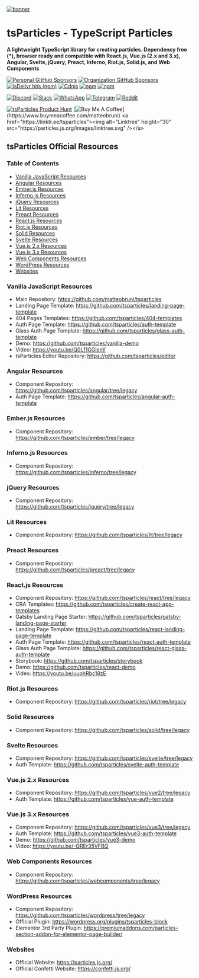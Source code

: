 [![banner](https://particles.js.org/images/banner3.png)](https://particles.js.org)

# tsParticles - TypeScript Particles

**A lightweight TypeScript library for creating particles. Dependency free (\*), browser ready and compatible with
React.js, Vue.js (2.x and 3.x), Angular, Svelte, jQuery, Preact, Inferno, Riot.js, Solid.js, and Web Components**

[![Personal GitHub Sponsors](https://img.shields.io/github/sponsors/matteobruni?style=for-the-badge)](https://github.com/sponsors/matteobruni)
[![Organization GitHub Sponsors](https://img.shields.io/github/sponsors/tsparticles?style=for-the-badge)](https://github.com/sponsors/tsparticles)
[![jsDelivr hits (npm)](https://img.shields.io/jsdelivr/npm/hm/tsparticles?style=for-the-badge)](https://www.jsdelivr.com/package/npm/tsparticles)
[![Cdnjs](https://img.shields.io/cdnjs/v/tsparticles-engine?style=for-the-badge)](https://cdnjs.com/libraries/tsparticles)
[![npm](https://img.shields.io/npm/v/tsparticles-engine?style=for-the-badge)](https://www.npmjs.com/package/tsparticles)
[![npm](https://img.shields.io/npm/dm/tsparticles?style=for-the-badge)](https://www.npmjs.com/package/tsparticles)

[![Discord](https://img.shields.io/discord/872061157379301416?label=discord&logo=discord&logoColor=white&style=for-the-badge)](https://discord.gg/hACwv45Hme)
[![Slack](https://particles.js.org/images/slack.png)](https://join.slack.com/t/tsparticles/shared_invite/enQtOTcxNTQxNjQ4NzkxLWE2MTZhZWExMWRmOWI5MTMxNjczOGE1Yjk0MjViYjdkYTUzODM3OTc5MGQ5MjFlODc4MzE0N2Q1OWQxZDc1YzI)
[![WhatsApp](https://particles.js.org/images/WhatsApp.png)](https://chat.whatsapp.com/KQyHc9UEbRc2qlqNQR2J5c)
[![Telegram](https://particles.js.org/images/telegram.png)](https://t.me/tsparticles)
[![Reddit](https://img.shields.io/reddit/subreddit-subscribers/tsParticles?style=for-the-badge)](https://www.reddit.com/r/tsParticles/)

[![tsParticles Product Hunt](https://api.producthunt.com/widgets/embed-image/v1/featured.svg?post_id=186113&theme=light)](https://www.producthunt.com/posts/tsparticles?utm_source=badge-featured&utm_medium=badge&utm_souce=badge-tsparticles")
[![Buy Me A Coffee](https://img.buymeacoffee.com/button-api/?text=Buy%20me%20a%20beer&emoji=🍺&slug=matteobruni&button_colour=5F7FFF&font_colour=ffffff&font_family=Arial&outline_colour=000000&coffee_colour=FFDD00")](https://www.buymeacoffee.com/matteobruni) <a href="https://linktr.ee/tsparticles"><img alt="Linktree" height="30" src="https://particles.js.org/images/linktree.svg" /></a>

## tsParticles Official Resources

### Table of Contents

- [Vanilla JavaScript Resources](#Vanilla-JavaScript-Resources)
- [Angular Resources](#Angular-Resources)
- [Ember.js Resources](#Ember-js-Resources)
- [Inferno.js Resources](#Inferno-js-Resources)
- [jQuery Resources](#jQuery-Resources)
- [Lit Resources](#Lit-Resources)
- [Preact Resources](#Preact-Resources)
- [React.js Resources](#React-js-Resources)
- [Riot.js Resources](#Riot-js-Resources)
- [Solid Resources](#Solid-Resources)
- [Svelte Resources](#Svelte-Resources)
- [Vue.js 2.x Resources](#Vue-js-2-x-Resources)
- [Vue.js 3.x Resources](#Vue-js-3-x-Resources)
- [Web Components Resources](#Web-Components-Resources)
- [WordPress Resources](#WordPress-Resources)
- [Websites](#Websites)

### Vanilla JavaScript Resources 

- Main Repository: https://github.com/matteobruni/tsparticles
- Landing Page Template: https://github.com/tsparticles/landing-page-template
- 404 Pages Templates: https://github.com/tsparticles/404-templates
- Auth Page Template: https://github.com/tsparticles/auth-template
- Glass Auth Page Template: https://github.com/tsparticles/glass-auth-template
- Demo: https://github.com/tsparticles/vanilla-demo
- Video: https://youtu.be/Q0Lf1GGlenY
- tsParticles Editor Repository: https://github.com/tsparticles/editor

### Angular Resources

- Component Repository: https://github.com/tsparticles/angular/tree/legacy
- Auth Page Template: https://github.com/tsparticles/angular-auth-template

### Ember.js Resources

- Component Repository: https://github.com/tsparticles/ember/tree/legacy 

### Inferno.js Resources

- Component Repository: https://github.com/tsparticles/inferno/tree/legacy 

### jQuery Resources

- Component Repository: https://github.com/tsparticles/jquery/tree/legacy 

### Lit Resources

- Component Repository: https://github.com/tsparticles/lit/tree/legacy 

### Preact Resources

- Component Repository: https://github.com/tsparticles/preact/tree/legacy 

### React.js Resources

- Component Repository: https://github.com/tsparticles/react/tree/legacy
- CRA Templates: https://github.com/tsparticles/create-react-app-templates
- Gatsby Landing Page Starter: https://github.com/tsparticles/gatsby-landing-page-starter
- Landing Page Template: https://github.com/tsparticles/react-landing-page-template
- Auth Page Template: https://github.com/tsparticles/react-auth-template
- Glass Auth Page Template: https://github.com/tsparticles/react-glass-auth-template
- Storybook: https://github.com/tsparticles/storybook
- Demo: https://github.com/tsparticles/react-demo
- Video: https://youtu.be/uuohRbc18zE 

### Riot.js Resources

- Component Repository: https://github.com/tsparticles/riot/tree/legacy

### Solid Resources

- Component Repository: https://github.com/tsparticles/solid/tree/legacy 

### Svelte Resources

- Component Repository: https://github.com/tsparticles/svelte/tree/legacy
- Auth Template: https://github.com/tsparticles/svelte-auth-template

### Vue.js 2.x Resources

- Component Repository: https://github.com/tsparticles/vue2/tree/legacy
- Auth Template: https://github.com/tsparticles/vue-auth-template 

### Vue.js 3.x Resources

- Component Repository: https://github.com/tsparticles/vue3/tree/legacy
- Auth Template: https://github.com/tsparticles/vue3-auth-template
- Demo: https://github.com/tsparticles/vue3-demo
- Video: https://youtu.be/-QREr35VFBQ 

### Web Components Resources

- Component Repository: https://github.com/tsparticles/webcomponents/tree/legacy 

### WordPress Resources

- Component Repository: https://github.com/tsparticles/wordpress/tree/legacy
- Official Plugin: https://wordpress.org/plugins/tsparticles-block
- Elementor 3rd Party Plugin: https://premiumaddons.com/particles-section-addon-for-elementor-page-builder/ 

### Websites

- Official Website: https://particles.js.org/
- Official Confetti Website: https://confetti.js.org/
